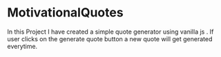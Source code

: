 # MotivationalQuotes
In this Project I have created a simple quote generator using vanilla js . If user clicks on the generate quote button a new quote will get generated everytime.
